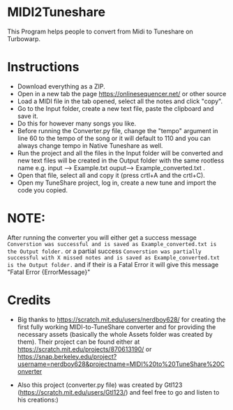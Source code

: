 # MIDI2Tuneshare
This Program helps people to convert from Midi to Tuneshare on Turbowarp.


 # Instructions

- Download everything as a ZIP.
- Open in a new tab the page https://onlinesequencer.net/ or other source 
- Load a MIDI file in the tab opened, select all the notes and click "copy".
- Go to the Input folder, create a new text file, paste the clipboard and save it.
- Do this for however many songs you like.
- Before running the Converter.py file, change the "tempo" argument in line 60 to the tempo of the song  or it will default to 110 and you can always change tempo in Native Tuneshare as well.
- Run the project and all the files in the Input folder will be converted and new text files will be created in the Output folder with the same rootless name e.g. input --> Example.txt ouput--> Example_converted.txt .
- Open that file, select all and copy it (press crtl+A and the crtl+C).
- Open my TuneShare project, log in, create a new tune and import the code you copied.
# NOTE: 
After running the converter you will either get a success message  `Converstion was successful and is saved as Example_converted.txt is the Output folder.` or a partial success `Converstion was partially successful with X missed notes and is saved as Example_converted.txt is the Output folder.` and if their is a Fatal Error it will give this message "Fatal Error {ErrorMessage}"

# Credits

- Big thanks to https://scratch.mit.edu/users/nerdboy628/ for creating the first fully working MIDI-to-TuneShare converter and for providing the necessary assets (basically the whole Assets folder was created by them). Their project can be found either at https://scratch.mit.edu/projects/870613190/ or https://snap.berkeley.edu/project?username=nerdboy628&projectname=MIDI%20to%20TuneShare%20Converter

- Also this project (converter.py file) was created by Gtl123 (https://scratch.mit.edu/users/Gtl123/) and feel free to go and listen to his creations:)
